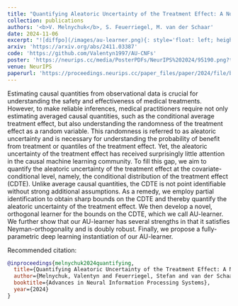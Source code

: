 ```yaml
---
title: "Quantifying Aleatoric Uncertainty of the Treatment Effect: A Novel Orthogonal Learner"
collection: publications
authors: '<b>V. Melnychuk</b>, S. Feuerriegel, M. van der Schaar'
date: 2024-11-06
excerpt: "![diffpo](/images/au-learner.png){: style='float: left; height: 100px'}"
arxiv: 'https://arxiv.org/abs/2411.03387'
code: 'https://github.com/Valentyn1997/AU-CNFs'
poster: 'https://neurips.cc/media/PosterPDFs/NeurIPS%202024/95190.png?t=1733231196.8165712'
venue: NeurIPS
paperurl: 'https://proceedings.neurips.cc/paper_files/paper/2024/file/bdabb5d4262bcfb6a1d529d690a6c82b-Paper-Conference.pdf'
---
```


Estimating causal quantities from observational data is crucial for understanding the safety and effectiveness of medical treatments. However, to make reliable inferences, medical practitioners require not only estimating averaged causal quantities, such as the conditional average treatment effect, but also understanding the randomness of the treatment effect as a random variable. This randomness is referred to as aleatoric uncertainty and is necessary for understanding the probability of benefit from treatment or quantiles of the treatment effect. Yet, the aleatoric uncertainty of the treatment effect has received surprisingly little attention in the causal machine learning community. To fill this gap, we aim to quantify the aleatoric uncertainty of the treatment effect at the covariate-conditional level, namely, the conditional distribution of the treatment effect (CDTE). Unlike average causal quantities, the CDTE is not point identifiable without strong additional assumptions. As a remedy, we employ partial identification to obtain sharp bounds on the CDTE and thereby quantify the aleatoric uncertainty of the treatment effect. We then develop a novel, orthogonal learner for the bounds on the CDTE, which we call AU-learner. We further show that our AU-learner has several strengths in that it satisfies Neyman-orthogonality and is doubly robust. Finally, we propose a fully-parametric deep learning instantiation of our AU-learner.

Recommended citation: 
```bibtex
@inproceedings{melnychuk2024quantifying,
  title={Quantifying Aleatoric Uncertainty of the Treatment Effect: A Novel Orthogonal Learner},
  author={Melnychuk, Valentyn and Feuerriegel, Stefan and van der Schaar, Mihaela},
  booktitle={Advances in Neural Information Processing Systems},
  year={2024}
}
```

